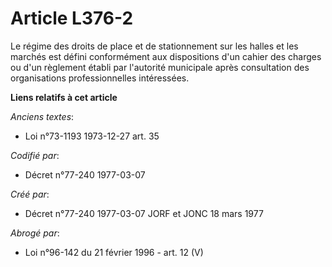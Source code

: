 # Article L376-2

Le régime des droits de place et de stationnement sur les halles et les marchés est défini conformément aux dispositions d'un
cahier des charges ou d'un règlement établi par l'autorité municipale après consultation des organisations professionnelles
intéressées.

**Liens relatifs à cet article**

_Anciens textes_:

  - Loi n°73-1193 1973-12-27 art. 35

_Codifié par_:

  - Décret n°77-240 1977-03-07

_Créé par_:

  - Décret n°77-240 1977-03-07 JORF et JONC 18 mars 1977

_Abrogé par_:

  - Loi n°96-142 du 21 février 1996 - art. 12 (V)
